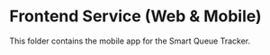 # Frontend Service (Web & Mobile)

This folder contains the mobile app for the Smart Queue Tracker.
